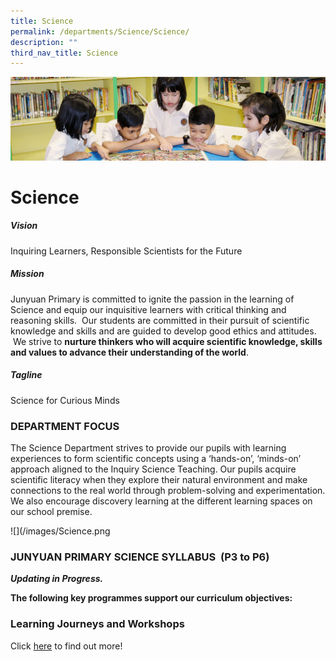 ```yaml
---
title: Science
permalink: /departments/Science/Science/
description: ""
third_nav_title: Science
---
```

![](/images/banner.gif)

  
  
# Science

##### Vision

  

Inquiring Learners, Responsible Scientists for the Future

  

##### Mission

  

Junyuan Primary is committed to ignite the passion in the learning of Science and equip our inquisitive learners with critical thinking and reasoning skills.  Our students are committed in their pursuit of scientific knowledge and skills and are guided to develop good ethics and attitudes.  We strive to **nurture thinkers who will acquire scientific knowledge, skills and values to advance their understanding of the world**.

  

##### Tagline

  

Science for Curious Minds

  

### DEPARTMENT FOCUS

  

The Science Department strives to provide our pupils with learning experiences to form scientific concepts using a ‘hands-on’, ‘minds-on’ approach aligned to the Inquiry Science Teaching. Our pupils acquire scientific literacy when they explore their natural environment and make connections to the real world through problem-solving and experimentation. We also encourage discovery learning at the different learning spaces on our school premise.

![](/images/Science.png

### JUNYUAN PRIMARY SCIENCE SYLLABUS  (P3 to P6)

**_Updating in Progress._**


**The following key programmes support our curriculum objectives:**

### Learning Journeys and Workshops

Click [here](/departments/Science/Events-and-Workshop/) to find out more!